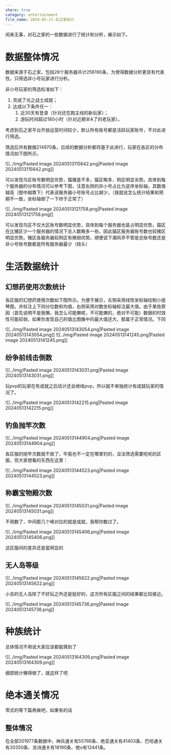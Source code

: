 ```yaml
---
share: true
category: entertainment
file_name: 2024-05-21-石之家统计
---
```


闲来无事，对石之家的一些数据进行了统计和分析，展示如下。

# 数据整体情况

数据来源于石之家，包括28个服务器共计256190条，为使得数据分析更具有代表性，只筛选非小号玩家进行分析。

非小号玩家的筛选标准如下：

1. 完成了光之战士成就；
2. 达成以下条件任一：
	1. 近30天有登录（针对还在跑主线的新玩家）；
	2. 游玩时间超过180小时（针对近期半A了的老玩家）。

考虑到石之家平台开放运营时间较少，默认所有账号都是活跃玩家账号，不对此进行筛选。

筛选后共有数据214970条，后续的数据分析都将基于此进行，玩家在各区的分布情况如下图所示。

![[../img/Pasted image 20240513115642.png|Pasted image 20240513115642.png]]

可以发现鸟区账号数明显优势，猫猪差不多，猫区略多，狗区明显劣势。具体到每个服务器的分布情况可以参考下图，注意右侧的非小号占比为逆序坐标轴，其数值越高（图中越靠下）代表该服务器小号账号占比越少。（我就说怎么统计结果和预期不一致，坐标轴倒了一下终于正常了）

![[../img/Pasted image 20240513121758.png|Pasted image 20240513121758.png]]

可以发现鸟区不仅大区账号数明显优势，具体到每个服务器也是占明显优势。猫区在比猪区少一个服务器的情况下总人数略多一些，因此猫区服务器账号数也较猪区明显优势。猪区各服务器较狗区有微弱优势。顺便说下潮风亭不管是总账号数还是非小号账号数都是所有服务器最少（挠头）

# 生活数据统计

## 幻想药使用次数统计

各区服的幻想药使用次数如下图所示。为便于展示，左侧采用线性坐标轴绘制小提琴图，并标注上下四分位数和均值，右侧采用对数坐标轴标注最大值。由于某些原因（首先说明不是我懒，我怎么可能懒呢，不可能懒的，绝对不可能）数据的时效性可能较弱，如果你发现自己的值比图像中的最大值还大，那属于正常情况。下同

![[../img/Pasted image 20240513143054.png|Pasted image 20240513143054.png]]
![[../img/Pasted image 20240513141245.png|Pasted image 20240513141245.png]]

## 纷争前线击倒数

![[../img/Pasted image 20240513143031.png|Pasted image 20240513143031.png]]

玩pvp的玩家在有成就之后估计还会继续pvp，所以就不单独统计有成就玩家的情况了。

![[../img/Pasted image 20240513142215.png|Pasted image 20240513142215.png]]

## 钓鱼抛竿次数

![[../img/Pasted image 20240513144904.png|Pasted image 20240513144904.png]]

各区服的抛竿次数就不放了，毕竟也不一定在哪里钓的，没法筛选需要呃呃的区服，但大家想看的东西在这里：

![[../img/Pasted image 20240513144523.png|Pasted image 20240513144523.png]]


## 称霸宝物殿次数

![[../img/Pasted image 20240513145031.png|Pasted image 20240513145031.png]]

不用数了，中间那几个峰对应的就是成就，我帮你数过了。

![[../img/Pasted image 20240513145406.png|Pasted image 20240513145406.png]]

这区服间的差异还是蛮明显的

## 无人岛等级

![[../img/Pasted image 20240513145622.png|Pasted image 20240513145622.png]]

小吉的无人岛除了不好玩之外还是挺好的，这次所有区服之间的结果都比较接近。

![[../img/Pasted image 20240513145736.png|Pasted image 20240513145736.png]]

# 种族统计

总体情况不用说大家应该都能猜到了

![[../img/Pasted image 20240513164309.png|Pasted image 20240513164309.png]]

细部统计懒得做了，就这样了吧


# 绝本通关情况

零式的等下篇再做吧，如果有的话

## 整体情况

在全部201977条数据中，神兵通关有55766条、绝亚通关有41403条、巴哈通关有30350条、龙诗通关有18190条、绝o有12441条。


